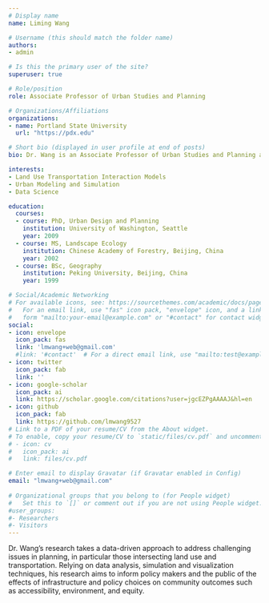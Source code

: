 ```yaml
---
# Display name
name: Liming Wang

# Username (this should match the folder name)
authors:
- admin

# Is this the primary user of the site?
superuser: true

# Role/position
role: Associate Professor of Urban Studies and Planning

# Organizations/Affiliations
organizations:
- name: Portland State University
  url: "https://pdx.edu"

# Short bio (displayed in user profile at end of posts)
bio: Dr. Wang is an Associate Professor of Urban Studies and Planning and affiliated professor of Civil Engineering at Portland State University.

interests:
- Land Use Transportation Interaction Models
- Urban Modeling and Simulation
- Data Science

education:
  courses:
  - course: PhD, Urban Design and Planning
    institution: University of Washington, Seattle
    year: 2009
  - course: MS, Landscape Ecology
    institution: Chinese Academy of Forestry, Beijing, China
    year: 2002
  - course: BSc, Geography
    institution: Peking University, Beijing, China
    year: 1999

# Social/Academic Networking
# For available icons, see: https://sourcethemes.com/academic/docs/page-builder/#icons
#   For an email link, use "fas" icon pack, "envelope" icon, and a link in the
#   form "mailto:your-email@example.com" or "#contact" for contact widget.
social:
- icon: envelope
  icon_pack: fas
  link: 'lmwang+web@gmail.com'
  #link: '#contact'  # For a direct email link, use "mailto:test@example.org".
- icon: twitter
  icon_pack: fab
  link: ''
- icon: google-scholar
  icon_pack: ai
  link: https://scholar.google.com/citations?user=jgcEZPgAAAAJ&hl=en
- icon: github
  icon_pack: fab
  link: https://github.com/lmwang9527
# Link to a PDF of your resume/CV from the About widget.
# To enable, copy your resume/CV to `static/files/cv.pdf` and uncomment the lines below.
# - icon: cv
#   icon_pack: ai
#   link: files/cv.pdf

# Enter email to display Gravatar (if Gravatar enabled in Config)
email: "lmwang+web@gmail.com"
  
# Organizational groups that you belong to (for People widget)
#   Set this to `[]` or comment out if you are not using People widget.  
#user_groups:
#- Researchers
#- Visitors
---
```


Dr. Wang’s research takes a data-driven approach to address challenging issues in planning, in particular those intersecting land use and transportation. Relying on data analysis, simulation and visualization techniques, his research aims to inform policy makers and the public of the effects of infrastructure and policy choices on community outcomes such as accessibility, environment, and equity.

